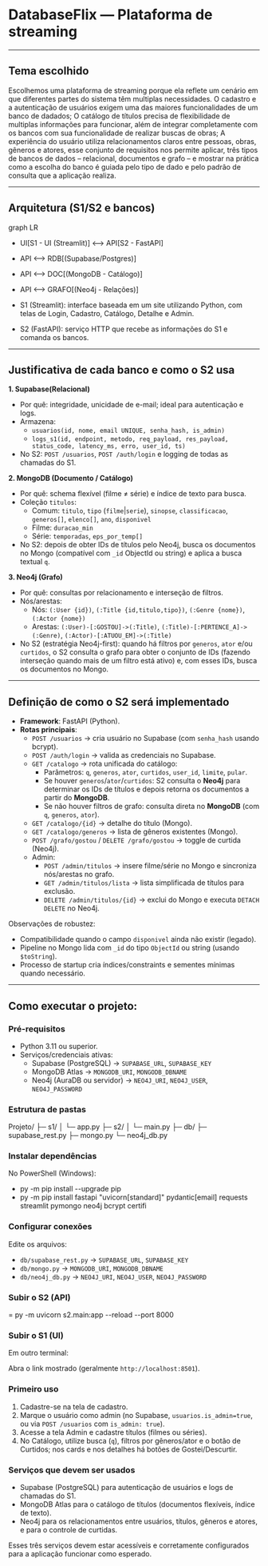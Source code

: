 # DatabaseFlix — Plataforma de streaming 
---

## Tema escolhido 

  Escolhemos uma plataforma de streaming porque ela reflete um cenário em que diferentes partes do sistema têm multiplas necessidades. O cadastro e a autenticação de usuários exigem uma das maiores funcionalidades de um banco de dadados; O catálogo de títulos precisa de flexibilidade de multiplas informações para funcionar, além de integrar completamente com os bancos com sua funcionalidade de realizar buscas de obras; A experiência do usuário utiliza relacionamentos claros entre pessoas, obras, gêneros e atores, esse conjunto de requisitos nos permite aplicar, três tipos de bancos de dados – relacional, documentos e grafo – e mostrar na prática como a escolha do banco é guiada pelo tipo de dado e pelo padrão de consulta que a aplicação realiza.

---

## Arquitetura (S1/S2 e bancos)

graph LR  
- UI[S1 - UI (Streamlit)] <--> API[S2 - FastAPI]  
- API <--> RDB[(Supabase/Postgres)]  
- API <--> DOC[(MongoDB - Catálogo)]  
- API <--> GRAFO[(Neo4j - Relações)]

- S1 (Streamlit): interface baseada em um site utilizando Python, com telas de Login, Cadastro, Catálogo, Detalhe e Admin.  
- S2 (FastAPI): serviço HTTP que recebe as informações do S1 e comanda os bancos.

---

## Justificativa de cada banco e como o S2 usa

**1. Supabase(Relacional)**

- Por quê: integridade, unicidade de e-mail; ideal para autenticação e logs.
- Armazena:
  - `usuarios(id, nome, email UNIQUE, senha_hash, is_admin)`
  - `logs_s1(id, endpoint, metodo, req_payload, res_payload, status_code, latency_ms, erro, user_id, ts)`
- No S2: `POST /usuarios`, `POST /auth/login` e logging de todas as chamadas do S1.

**2. MongoDB (Documento / Catálogo)**

- Por quê: schema flexível (filme ≠ série) e índice de texto para busca.
- Coleção `titulos`:
  - Comum: `titulo`, `tipo` (`filme`|`serie`), `sinopse`, `classificacao`, `generos[]`, `elenco[]`, `ano`, `disponivel`
  - Filme: `duracao_min`
  - Série: `temporadas`, `eps_por_temp[]`
- No S2: depois de obter IDs de títulos pelo Neo4j, busca os documentos no Mongo (compatível com `_id` ObjectId ou string) e aplica a busca textual `q`.

**3. Neo4j (Grafo)**

- Por quê: consultas por relacionamento e interseção de filtros.
- Nós/arestas:
  - Nós: `(:User {id})`, `(:Title {id,titulo,tipo})`, `(:Genre {nome})`, `(:Actor {nome})`
  - Arestas: `(:User)-[:GOSTOU]->(:Title)`, `(:Title)-[:PERTENCE_A]->(:Genre)`, `(:Actor)-[:ATUOU_EM]->(:Title)`
- No S2 (estratégia Neo4j-first): quando há filtros por `generos`, `ator` e/ou `curtidos`, o S2 consulta o grafo para obter o conjunto de IDs (fazendo interseção quando mais de um filtro está ativo) e, com esses IDs, busca os documentos no Mongo.

---

## Definição de como o S2 será implementado

- **Framework**: FastAPI (Python).
- **Rotas principais**:
  - `POST /usuarios` → cria usuário no Supabase (com `senha_hash` usando bcrypt).
  - `POST /auth/login` → valida as credenciais no Supabase.
  - `GET /catalogo` → rota unificada do catálogo:
    - Parâmetros: `q`, `generos`, `ator`, `curtidos`, `user_id`, `limite`, `pular`.
    - Se houver `generos`/`ator`/`curtidos`: S2 consulta o **Neo4j** para determinar os IDs de títulos e depois retorna os documentos a partir do **MongoDB**.
    - Se não houver filtros de grafo: consulta direta no **MongoDB** (com `q`, `generos`, `ator`).
  - `GET /catalogo/{id}` → detalhe do título (Mongo).
  - `GET /catalogo/generos` → lista de gêneros existentes (Mongo).
  - `POST /grafo/gostou` / `DELETE /grafo/gostou` → toggle de curtida (Neo4j).
  - Admin:
    - `POST /admin/titulos` → insere filme/série no Mongo e sincroniza nós/arestas no grafo.
    - `GET /admin/titulos/lista` → lista simplificada de títulos para exclusão.
    - `DELETE /admin/titulos/{id}` → exclui do Mongo e executa `DETACH DELETE` no Neo4j.

Observações de robustez:
- Compatibilidade quando o campo `disponivel` ainda não existir (legado).
- Pipeline no Mongo lida com `_id` do tipo `ObjectId` ou string (usando `$toString`).
- Processo de startup cria índices/constraints e sementes mínimas quando necessário.

---

## Como executar o projeto:

### Pré-requisitos

- Python 3.11 ou superior.
- Serviços/credenciais ativas:
  - Supabase (PostgreSQL) → `SUPABASE_URL`, `SUPABASE_KEY`
  - MongoDB Atlas → `MONGODB_URI`, `MONGODB_DBNAME`
  - Neo4j (AuraDB ou servidor) → `NEO4J_URI`, `NEO4J_USER`, `NEO4J_PASSWORD`

### Estrutura de pastas

Projeto/
├─ s1/
│ └─ app.py
├─ s2/
│ └─ main.py
├─ db/
  ├─ supabase_rest.py
  ├─ mongo.py
  └─ neo4j_db.py


### Instalar dependências

No PowerShell (Windows):
- py -m pip install --upgrade pip
- py -m pip install fastapi "uvicorn[standard]" pydantic[email] requests streamlit pymongo neo4j bcrypt certifi

### Configurar conexões

Edite os arquivos:

- `db/supabase_rest.py` → `SUPABASE_URL`, `SUPABASE_KEY`
- `db/mongo.py` → `MONGODB_URI`, `MONGODB_DBNAME`
- `db/neo4j_db.py` → `NEO4J_URI`, `NEO4J_USER`, `NEO4J_PASSWORD`

### Subir o S2 (API)
= py -m uvicorn s2.main:app --reload --port 8000

### Subir o S1 (UI)

Em outro terminal:

Abra o link mostrado (geralmente `http://localhost:8501`).

### Primeiro uso

1. Cadastre-se na tela de cadastro.  
2. Marque o usuário como admin (no Supabase, `usuarios.is_admin=true`, ou via `POST /usuarios` com `is_admin: true`).  
3. Acesse a tela Admin e cadastre títulos (filmes ou séries).  
4. No Catálogo, utilize busca (`q`), filtros por gêneros/ator e o botão de Curtidos; nos cards e nos detalhes há botões de Gostei/Descurtir.

### Serviços que devem ser usados

- Supabase (PostgreSQL) para autenticação de usuários e logs de chamadas do S1.  
- MongoDB Atlas para o catálogo de títulos (documentos flexíveis, índice de texto).  
- Neo4j para os relacionamentos entre usuários, títulos, gêneros e atores, e para o controle de curtidas.

Esses três serviços devem estar acessíveis e corretamente configurados para a aplicação funcionar como esperado.


